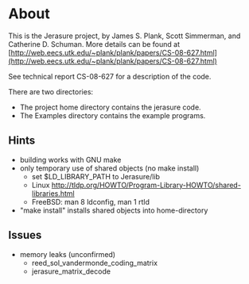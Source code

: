 # About #
This is the Jerasure project, by James S. Plank, Scott Simmerman, and
Catherine D. Schuman.  More details can be found at
[http://web.eecs.utk.edu/~plank/plank/papers/CS-08-627.html](http://web.eecs.utk.edu/~plank/plank/papers/CS-08-627.html)

See technical report CS-08-627 for a description of the code.  

There are two directories:

* The project home directory contains the jerasure code.
* The Examples directory contains the example programs.  

## Hints ##
* building works with GNU make
* only temporary use of shared objects (no make install)
  * set $LD_LIBRARY_PATH to Jerasure/lib
  * Linux http://tldp.org/HOWTO/Program-Library-HOWTO/shared-libraries.html
  * FreeBSD: man 8 ldconfig, man 1 rtld
* "make install" installs shared objects into home-directory

## Issues ##
* memory leaks (unconfirmed)
  * reed_sol_vandermonde_coding_matrix
  * jerasure_matrix_decode
